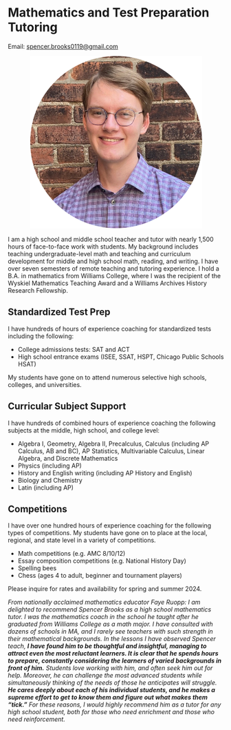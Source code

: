 # Mathematics and Test Preparation Tutoring

Email: [spencer.brooks0119@gmail.com](mailto:spencer.brooks0119@gmail.com)

<p align="center">
  <img src="./assets/img/spencer_brooks_portrait.png"/>
</p>

I am a high school and middle school teacher and tutor with nearly 1,500 hours of face-to-face work with students. My background includes teaching undergraduate-level math and teaching and curriculum development for middle and high school math, reading, and writing. I have over seven semesters of remote teaching and tutoring experience. I hold a B.A. in mathematics from Williams College, where I was the recipient of the Wyskiel Mathematics Teaching Award and a Williams Archives History Research Fellowship.

## Standardized Test Prep
I have hundreds of hours of experience coaching for standardized tests including the following:
- College admissions tests: SAT and ACT
- High school entrance exams (ISEE, SSAT, HSPT, Chicago Public Schools HSAT)

My students have gone on to attend numerous selective high schools, colleges, and universities.

## Curricular Subject Support
I have hundreds of combined hours of experience coaching the following subjects at the middle, high school, and college level:
- Algebra I, Geometry, Algebra II, Precalculus, Calculus (including AP Calculus, AB and BC), AP Statistics, Multivariable Calculus, Linear Algebra, and Discrete Mathematics
- Physics (including AP)
- History and English writing (including AP History and English)
- Biology and Chemistry
- Latin (including AP)

## Competitions
I have over one hundred hours of experience coaching for the following types of competitions. My students have gone on to place at the local, regional, and state level in a variety of competitions.
- Math competitions (e.g. AMC 8/10/12)
- Essay composition competitions (e.g. National History Day)
- Spelling bees
- Chess (ages 4 to adult, beginner and tournament players)

Please inquire for rates and availability for spring and summer 2024.

_From nationally acclaimed mathematics educator Faye Ruopp: I am delighted to recommend Spencer Brooks as a high school mathematics tutor.  I was the mathematics coach in the school he taught after he graduated from Williams College as a math major. I have consulted with dozens of schools in MA, and I rarely see teachers with such strength in their mathematical backgrounds. In the lessons I have observed Spencer teach, **I have found him to be thoughtful and insightful, managing to attract even the most reluctant learners.  It is clear that he spends hours to prepare, constantly considering the learners of varied backgrounds in front of him.** Students love working with him, and often seek him out for help. Moreover, he can challenge the most advanced students while simultaneously thinking of the needs of those he anticipates will struggle. **He cares deeply about each of his individual students, and he makes a supreme effort to get to know them and figure out what makes them “tick.”**  For these reasons, I would highly recommend him as a tutor for any high school student, both for those who need enrichment and those who need reinforcement._
